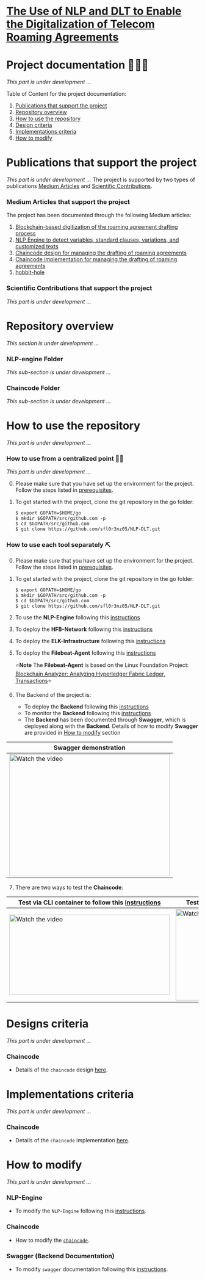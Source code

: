 # [The Use of NLP and DLT to Enable the Digitalization of Telecom Roaming Agreements](https://wiki.hyperledger.org/display/INTERN/Project+Plan%3A+The+Use+of+NLP+and+DLT+to+Enable+the+Digitalization+of+Telecom+Roaming+Agreements)

# Project documentation 📕📗📘

*This part is under development ...*

Table of Content for the project documentation:

1. [Publications that support the project](https://github.com/sfl0r3nz05/NLP-DLT/tree/main#publications-that-support-the-project)
2. [Repository overview](https://github.com/sfl0r3nz05/nlp-dlt/tree/main#repository-overview)
2. [How to use the repository](https://github.com/sfl0r3nz05/nlp-dlt/tree/main#how-to-use-the-repository)
3. [Design criteria](https://github.com/sfl0r3nz05/NLP-DLT/tree/main#designs-criteria)
4. [Implementations criteria](https://github.com/sfl0r3nz05/NLP-DLT/tree/main#implementations-criteria)
5. [How to modify](https://github.com/sfl0r3nz05/NLP-DLT/tree/main#how-to-modify)

# Publications that support the project

*This part is under development ...*
The project is supported by two types of publications [Medium Articles](https://github.com/sfl0r3nz05/NLP-DLT/tree/main#medium-articles-that-support-the-project) and [Scientific Contributions](https://github.com/sfl0r3nz05/NLP-DLT/tree/main#scientific-contributions-that-support-the-project).

### Medium Articles that support the project
The project has been documented through the following Medium articles:
1. [Blockchain-based digitization of the roaming agreement drafting process](https://medium.com/@sfl0r3nz05/blockchain-based-digitization-of-the-roaming-agreement-drafting-process-dec003923521)
2. [NLP Engine to detect variables, standard clauses, variations, and customized texts](https://medium.com/@sfl0r3nz05/nlp-engine-to-detect-variables-standard-clauses-variations-and-customized-texts-893ff9f903e5)
3. [Chaincode design for managing the drafting of roaming agreements](https://medium.com/@sfl0r3nz05/chaincode-design-for-managing-the-drafting-of-roaming-agreements-73d3ed1b3645)
4. [Chaincode implementation for managing the drafting of roaming agreements](https://medium.com/@sfl0r3nz05/chaincode-design-for-managing-the-drafting-of-roaming-agreements-73d3ed1b3645)
5. <a href="https://en.wikipedia.org/wiki/Hobbit#Lifestyle" title="Hobbit lifestyles">hobbit-hole</a>

### Scientific Contributions that support the project

*This part is under development ...*

# Repository overview

*This section is under development ...*

### NLP-engine Folder
*This sub-section is under development ...*
### Chaincode Folder
*This sub-section is under development ...*

# How to use the repository

*This part is under development ...*

### How to use from a centralized point 🦾🦿

*This part is under development ...*

0. Please make sure that you have set up the environment for the project. Follow the steps listed in [prerequisites](https://github.com/sfl0r3nz05/NLP-DLT/blob/main/documentation/readme/prerequisites.md).

1. To get started with the project, clone the git repository in the go folder:

    ```
    $ export GOPATH=$HOME/go
    $ mkdir $GOPATH/src/github.com -p
    $ cd $GOPATH/src/github.com  
    $ git clone https://github.com/sfl0r3nz05/NLP-DLT.git
    ```

### How to use each tool separately ⛏

0. Please make sure that you have set up the environment for the project. Follow the steps listed in [prerequisites](https://github.com/sfl0r3nz05/NLP-DLT/blob/main/documentation/readme/prerequisites.md).

1. To get started with the project, clone the git repository in the go folder:

    ```
    $ export GOPATH=$HOME/go
    $ mkdir $GOPATH/src/github.com -p
    $ cd $GOPATH/src/github.com  
    $ git clone https://github.com/sfl0r3nz05/NLP-DLT.git
    ```

2. To use the **NLP-Engine** following this [instructions](https://github.com/sfl0r3nz05/NLP-DLT/blob/main/documentation/readme/nlp-engine-use.md)

3. To deploy the **HFB-Network** following this [instructions](https://github.com/sfl0r3nz05/NLP-DLT/blob/main/documentation/readme/hfb-network-use.md)

4. To deploy the **ELK-Infrastructure** following this [instructions](https://github.com/sfl0r3nz05/NLP-DLT/blob/main/documentation/readme/elk-network-use.md)

5. To deploy the **Filebeat-Agent** following this [instructions](https://github.com/sfl0r3nz05/NLP-DLT/blob/main/documentation/readme/filebeat-agent-use.md)

    ⭐**Note** The **Filebeat-Agent** is based on the Linux Foundation Project: [Blockchain Analyzer: Analyzing Hyperledger Fabric Ledger, Transactions](https://github.com/hyperledger-labs/blockchain-analyzer)⭐

6. The Backend of the project is:
    - To deploy the **Backend** following this [instructions](https://github.com/sfl0r3nz05/NLP-DLT/blob/main/documentation/readme/backend-use.md)
    - To monitor the **Backend** following this [instructions](https://github.com/sfl0r3nz05/NLP-DLT/blob/main/documentation/readme/monitoring.md)
    - The **Backend** has been documented through **Swagger**, which is deployed along with the **Backend**. Details of how to modify **Swagger** are provided in [How to modify](https://github.com/sfl0r3nz05/NLP-DLT/tree/main#swagger-backend-documentation) section
                
| Swagger demonstration                                                                                                                                                                                 |
| ----------------------------------------------------------------------------------------------------------------------------------------------------------------------------------------------------- |
| <a href="https://youtu.be/8MdspJhR1zA" target="_blank"><img src="https://github.com/sfl0r3nz05/NLP-DLT/blob/main/documentation/images/Swagger.png" alt="Watch the video" width="420" height="320"><a> |

7. There are two ways to test the **Chaincode**:

| Test via CLI container to follow this [instructions](https://github.com/sfl0r3nz05/NLP-DLT/blob/main/documentation/readme/chaincode-test-cli.md)                                                       | Test via POSTMAN tool to follow this [instructions](https://github.com/sfl0r3nz05/NLP-DLT/blob/main/documentation/readme/chaincode-test-postman.md)                                                          |
| ------------------------------------------------------------------------------------------------------------------------------------------------------------------------------------------------------ | ------------------------------------------------------------------------------------------------------------------------------------------------------------------------------------------------------------ |
| <a href="https://youtu.be/KnRWKfw3oQM" target="_blank"><img src="https://github.com/sfl0r3nz05/NLP-DLT/blob/main/documentation/images/Kibana.png" alt="Watch the video" width="420" height="210"/></a> | <a      href="https://youtu.be/xk5uwrzAaJw" target="_blank"><img src="https://github.com/sfl0r3nz05/NLP-DLT/blob/main/documentation/images/Postman.png" alt="Watch the video" width="440" height="240"/></a> |

# Designs criteria
*This part is under development ...*

### Chaincode
- Details of the `chaincode` design [here](https://github.com/sfl0r3nz05/NLP-DLT/blob/main/documentation/readme/chaincode-design.md).

# Implementations criteria
*This part is under development ...*

### Chaincode
- Details of the `chaincode` implementation [here](https://github.com/sfl0r3nz05/NLP-DLT/blob/main/documentation/readme/chaincode-implementation.md).

# How to modify
*This part is under development ...*

### NLP-Engine
- To modify the `NLP-Engine` following this [instructions](https://github.com/sfl0r3nz05/NLP-DLT/blob/main/documentation/readme/nlp-engine-edit.md).

### Chaincode
- How to modify the [`chaincode`](https://github.com/sfl0r3nz05/NLP-DLT/blob/main/documentation/readme/chaincode-modification.md).

### Swagger (Backend Documentation)
- To modify `swagger` documentation following this [instructions](https://github.com/sfl0r3nz05/NLP-DLT/blob/main/documentation/readme/swagger_modification.md).